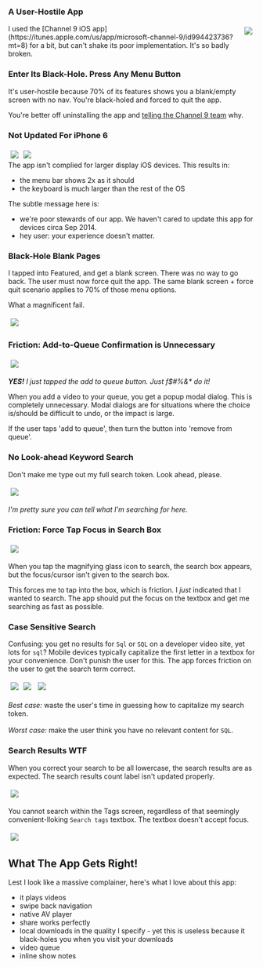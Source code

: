 <!--{Title:"The MSDN Channel 9 iOS App is Utterly Broken",Description:"This app could be so useful, but is so badly broken.",Tags:["ios","microsoft","channel9"],PublishedOn:"01 Nov 2015"}-->
<style>
img{margin:5px;}
</style>
### A User-Hostile App

<div style="float:right;"><img src="http://i.imgur.com/gBCnsxD.png"  /></div>
I used the [Channel 9 iOS app](https://itunes.apple.com/us/app/microsoft-channel-9/id994423736?mt=8) for a bit, but can't shake its poor implementation. 
It's so badly broken.

### Enter Its Black-Hole. Press Any Menu Button

It's user-hostile because 70% of its features shows you a blank/empty screen with no nav. You're black-holed and forced to quit the app. 

You're better off uninstalling the app and [telling the Channel 9 team](https://twitter.com/ch9) why.

### Not Updated For iPhone 6 

<div style="display:block; align:center">
<img src="http://i.imgur.com/PlXtQNgl.jpg" /><img src="http://i.imgur.com/wfFJ1ocl.jpg" />
</div>
The app isn't complied for larger display iOS devices. This results in:

- the menu bar shows 2x as it should
- the keyboard is much larger than the rest of the OS

The subtle message here is: 

- we're poor stewards of our app. We haven't cared to update this app for devices circa Sep 2014.
- hey user: your experience doesn't matter.

### Black-Hole Blank Pages

I tapped into Featured, and get a blank screen. There was no way to go back. The user must now force quit the app.
The same blank screen + force quit scenario applies to 70% of those menu options. 

What a magnificent fail.

<img src="http://i.imgur.com/H2DNl5cl.jpg" />

### Friction: Add-to-Queue Confirmation is Unnecessary

<img src="http://i.imgur.com/UyTJC7hl.jpg" />

_**YES!** I just tapped the add to queue button. Just f$#%&* do it!_

When you add a video to your queue, you get a popup modal dialog. This is completely unnecessary. 
Modal dialogs are for situations where the choice is/should be difficult to undo, or the impact is large.

If the user taps 'add to queue', then turn the button into 'remove from queue'.

### No Look-ahead Keyword Search

Don't make me type out my full search token. Look ahead, please.

<img src="http://i.imgur.com/GkAo1vRl.jpg" />

_I'm pretty sure you can tell what I'm searching for here._

### Friction: Force Tap Focus in Search Box 

<img src="http://i.imgur.com/m4DN0nLl.jpg" />

When you tap the magnifying glass icon to search, the search box appears, but the focus/cursor isn't given to the search box.

This forces me to tap into the box, which is friction. I *just* indicated that I wanted to search. The app should put the focus on the textbox and get me searching as fast as possible.

### Case Sensitive Search

Confusing: you get no results for `Sql` or `SQL` on a developer video site, yet lots for `sql`?
Mobile devices typically capitalize the first letter in a textbox for your convenience. 
Don't punish the user for this. The app forces friction on the user to get the search term correct.

<div style="display:block; align:center">
<img src="http://i.imgur.com/Wa6CLfNl.jpg" /><img src="http://i.imgur.com/J1iGDzol.jpg" />
<img src="http://i.imgur.com/oN9E3Hal.png" />
</div>

*Best case:* waste the user's time in guessing how to capitalize my search token.  
<BR>
*Worst case:* make the user think you have no relevant content for `SQL`.


### Search Results WTF

When you correct your search to be all lowercase, the search results are as expected.
The search results count label isn't updated properly.

<img src="http://i.imgur.com/1JnL2Ovl.jpg" />

You cannot search within the Tags screen, regardless of that seemingly convenient-lloking `Search tags` textbox.
The textbox doesn't accept focus.

<img src="http://i.imgur.com/FPVpIRGl.png" />

## What The App Gets Right!

Lest I look like a massive complainer, here's what I love about this app:

- it plays videos
- swipe back navigation
- native AV player
- share works perfectly
- local downloads in the quality I specify - yet this is useless because it black-holes you when you visit your downloads
- video queue
- inline show notes
